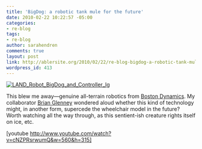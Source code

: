 ```yaml
---
title: 'BigDog: a robotic tank mule for the future'
date: 2010-02-22 10:22:57 -05:00
categories:
- re-blog
tags:
- re-blog
author: sarahendren
comments: true
layout: post
link: http://ablersite.org/2010/02/22/re-blog-bigdog-a-robotic-tank-mule-for-the-future/
wordpress_id: 413
---
```


[![LAND_Robot_BigDog_and_Controller_lg](http://ablersite.files.wordpress.com/2010/02/land_robot_bigdog_and_controller_lg.jpg)](http://ablersite.files.wordpress.com/2010/02/land_robot_bigdog_and_controller_lg.jpg)

This blew me away—genuine all-terrain robotics from [Boston Dynamics](http://www.bostondynamics.com/robot_bigdog.html). My collaborator [Brian Glenney](http://ppl.gordon.edu/people.php#contact) wondered aloud whether this kind of technology might, in another form, supercede the wheelchair model in the future? Worth watching all the way through, as this sentient-ish creature rights itself on ice, etc.

[youtube http://www.youtube.com/watch?v=cNZPRsrwumQ&w=560&h=315]
